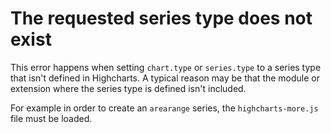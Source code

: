 # The requested series type does not exist

This error happens when setting `chart.type` or `series.type` to a
series type that isn't defined in Highcharts. A typical reason may be that the 
module or extension where the series type is defined isn't included. 

For example in order to create an `arearange` series, the
`highcharts-more.js` file must be loaded.
